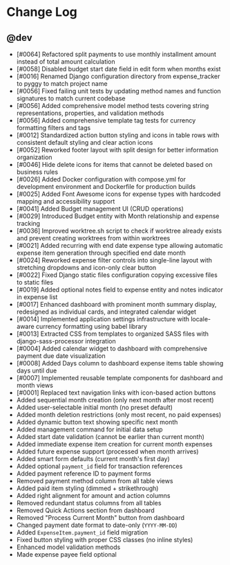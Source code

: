 # Change Log

## @dev

- [#0064] Refactored split payments to use monthly installment amount instead of total amount calculation
- [#0058] Disabled budget start date field in edit form when months exist
- [#0016] Renamed Django configuration directory from expense_tracker to pyggy to match project name
- [#0056] Fixed failing unit tests by updating method names and function signatures to match current codebase
- [#0056] Added comprehensive model method tests covering string representations, properties, and validation methods
- [#0056] Added comprehensive template tag tests for currency formatting filters and tags
- [#0012] Standardized action button styling and icons in table rows with consistent default styling and clear action icons
- [#0052] Reworked footer layout with split design for better information organization
- [#0046] Hide delete icons for items that cannot be deleted based on business rules
- [#0026] Added Docker configuration with compose.yml for development environment and Dockerfile for production builds
- [#0025] Added Font Awesome icons for expense types with hardcoded mapping and accessibility support
- [#0041] Added Budget management UI (CRUD operations)
- [#0029] Introduced Budget entity with Month relationship and expense tracking
- [#0036] Improved worktree.sh script to check if worktree already exists and prevent creating worktrees from within worktrees
- [#0021] Added recurring with end date expense type allowing automatic expense item generation through specified end date month
- [#0024] Reworked expense filter controls into single-line layout with stretching dropdowns and icon-only clear button
- [#0022] Fixed Django static files configuration copying excessive files to static files
- [#0019] Added optional notes field to expense entity and notes indicator in expense list
- [#0017] Enhanced dashboard with prominent month summary display, redesigned as individual cards, and integrated calendar widget
- [#0014] Implemented application settings infrastructure with locale-aware currency formatting using babel library
- [#0013] Extracted CSS from templates to organized SASS files with django-sass-processor integration
- [#0004] Added calendar widget to dashboard with comprehensive payment due date visualization
- [#0008] Added Days column to dashboard expense items table showing days until due
- [#0007] Implemented reusable template components for dashboard and month views
- [#0001] Replaced text navigation links with icon-based action buttons
- Added sequential month creation (only next month after most recent)
- Added user-selectable initial month (no preset default)
- Added month deletion restrictions (only most recent, no paid expenses)
- Added dynamic button text showing specific next month
- Added management command for initial data setup
- Added start date validation (cannot be earlier than current month)
- Added immediate expense item creation for current month expenses
- Added future expense support (processed when month arrives)
- Added smart form defaults (current month's first day)
- Added optional `payment_id` field for transaction references
- Added payment reference ID to payment forms
- Removed payment method column from all table views
- Added paid item styling (dimmed + strikethrough)
- Added right alignment for amount and action columns
- Removed redundant status columns from all tables
- Removed Quick Actions section from dashboard
- Removed "Process Current Month" button from dashboard
- Changed payment date format to date-only (`YYYY-MM-DD`)
- Added `ExpenseItem.payment_id` field migration
- Fixed button styling with proper CSS classes (no inline styles)
- Enhanced model validation methods
- Made expense payee field optional
